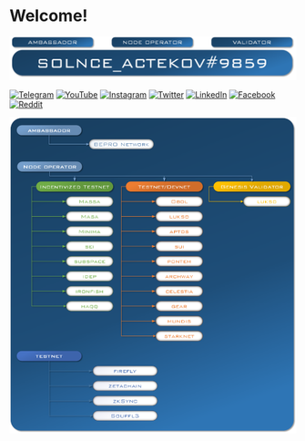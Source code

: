 # Welcome!
[![logo](https://github.com/lalatrade/lalatrade/blob/main/png/logo%231.png)](https://twitter.com/Solnce_actekov)

<!-- div class="box" style="display: flex; justify-content: center; margin: auto;"  -->
<div class="box" style="margin: 0 auto; justify-content: right;">
  
[![Telegram](https://img.shields.io/badge/-Telegram-1A4468?style=for-the-badge&logo=telegram&logoColor=27A0D9)](https://t.me/Solnce_actekov)
[![YouTube](https://img.shields.io/badge/-YouTube-1A4468?style=for-the-badge&logo=YouTube&logoColor=FF0000)](https://www.youtube.com/channel/UCL4y9ck25cvjQxUqKklIKuA)
[![Instagram](https://img.shields.io/badge/-Instagram-1A4468?style=for-the-badge&logo=instagram&logoColor=B4068E)](https://www.instagram.com/solnce_actekov_)
[![Twitter](https://img.shields.io/badge/-Twitter-1A4468?style=for-the-badge&logo=Twitter&logoColor=1C9DEB)](https://twitter.com/Solnce_actekov)
[![LinkedIn](https://img.shields.io/badge/-LinkedIn-1A4468?style=for-the-badge&logo=linkedin&logoColor=007BB6)](https://www.linkedin.com/in/alla-sleptsova-8140a934/)
[![Facebook](https://img.shields.io/badge/-Facebook-1A4468?style=for-the-badge&logo=Facebook&logoColor=1195F5)](https://www.facebook.com/alla.sleptsova)
[![Reddit](https://img.shields.io/badge/-Reddit-1A4468?style=for-the-badge&logo=Reddit&logoColor=1195F5)](https://www.reddit.com/user/Allalass)

</div>

![Ambassador+Nodes](https://github.com/lalatrade/lalatrade/blob/main/png/Amba%2Bnodes%233.png)
